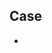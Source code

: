 


## Case

* [](https://github.com/samwhelp/note-about-wallpaper/blob/gh-pages/_demo/project/opset-wallpaper/opset-wallpaper-kde/opset-wallpaper-kde#L27)
